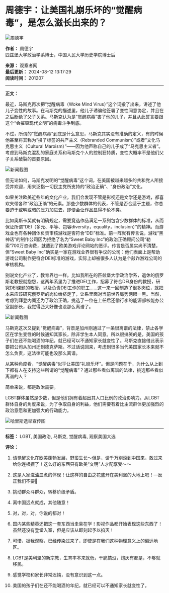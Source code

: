 # 周德宇：让美国礼崩乐坏的“觉醒病毒”，是怎么滋长出来的？

![周德宇](https://i.guancha.cn/authors/ZhouDeYu/20160613071804967.png)

**作者：** 周德宇  
匹兹堡大学政治学系博士，中国人民大学历史学院博士后  

**来源：** 观察者网  
**最后更新：** 2024-08-12 13:17:29  
**阅读时间：** 201207  

---

**正文：**

最近，马斯克再次把“觉醒病毒（Woke Mind Virus）”这个词搬了出来，讲述了他儿子变性的故事。在马斯克的描述里，他儿子诱骗他签署了变性同意协定，并且在之后断绝了父子关系。马斯克认为是“觉醒病毒”害了他的儿子，并且从此誓言要跟这个“会摧毁现代文明”的病毒斗争到底。

不过，所谓的“觉醒病毒”到底是什么意思，马斯克其实没有准确的定义，有的时候他甚至将其称为“换了标签的共产主义（Rebranded Communism）”或者“文化马克思主义（Cultural Marxism）”——因为他声称自己的儿子成了“马克思主义者”。考虑到马斯克混乱的家庭关系和马斯克个人的控制狂特质，变性大概率不是他们父子关系破裂的首要原因。

![新闻截图](https://i.guancha.cn/news/internet/2024/07/26/20240726092106800.png)

但无论如何，马斯克发明的“觉醒病毒”这个词，在美国被越来越多的共和党人所接受并欢迎，用来泛指一切民主党所支持的“政治正确”、“身份政治”文化。

如果关注欧美近些年的文化产业，我们会发现不管是影视还是文学还是游戏，都喜欢夹带各种“政治正确”的元素。那些少数群体的代表，不管是否合适于主题，你总要迫于或明或暗的压力加进去，即便会让作品显得不伦不类。

比如奥斯卡奖就有明确规定，需要竞选作品满足一系列包含少数群体的标准，从而保证所谓“DEI（多元、平等、包容diversity，equality，inclusion）”的精神。而游戏业也有各种团体负责审核游戏是否符合“DEI”标准。前一阵就有传言说，游戏“黑神话”的制作公司因为拒绝了名为“Sweet Baby Inc”的政治正确顾问公司“勒索”700万咨询费，就遭到了欧美游戏评论网站的恶评。传言是否属实尚不清楚，但“Sweet Baby Inc”确实是一家在游戏业界很有争议的公司：他们表面上是帮助游戏公司制作更符合DEI标准的游戏，实际上却被很多人认为是个敲诈游戏公司的审核机构。

别说文化产业了，教育界也一样。比如我所在的匹兹堡大学政治学系，退休的俄罗斯老教授就抱怨，这两年系里为了推进DEI工作，招募了符合DEI身份的教授，研究DEI课题的教授，以及负责DEI工作的职工……这一来一回制造了很多岗位，就把本来应该研究俄罗斯的岗位给挤走了，让系里面对当前世界局势两眼一黑。当然，考虑到拜登内阁还为了政治正确，挑选了一位在上任后还偷行李的能源部核能办公室副部长，我觉得匹大好像也没那么离谱了。

![新闻截图](https://i.guancha.cn/news/internet/2024/07/26/20240726092149568.png)

马斯克这次又提到“觉醒病毒”，背景是加州刚通过了一条很离谱的法律，禁止各学区在学生变性的时候通知其家长，除非学生本人同意。所以很搞笑的是，美国的孩子们在还不能喝酒的年纪，就已经可以不通知家长就变性了。马斯克直接借此表示要把公司从加州迁到德克萨斯。不过话说回来，考虑到很多当代美国家长本来就不怎么负责，这法律可能也没那么离谱。

从某种角度看，“觉醒病毒”似乎让美国“礼崩乐坏”。但是问题在于，为什么从上到下都有人在支持这些所谓的“觉醒病毒”？通过那些看似离谱的法律，挑选那些看似离谱的人？

简单来说，都是政治需要。

LGBT群体虽然是少数，但是他们拥有着超出其人口比例的政治影响力。从LGBT群体自身的角度来说，为了争取自身的利益，他们需要有着比主流群体更加强烈的政治意愿和更加强大的行动能力。

![哈里斯选举宣传图](https://i.guancha.cn/news/internet/2024/07/26/20240726092229368.png)

---

**标签：** LGBT, 美国政治, 马斯克, 觉醒病毒, 观察美国大选  

**评论：**

1. 请觉醒文化在欧美蓬勃发展，野蛮生长～但是，请千万别滚到中国来，敢过来给你连根撅了！这么好的东西只有欧美“文明”人才配享受～～
   
2. 这是人家滋油皿煮的体现！让这样的自由之花盛开在美利坚的大地上吧！—反正我们不要🙅

3. 挑动群众斗群众，转移阶级矛盾。

4. 离中国远点就成，其他随意！

5. 对，对，对，你说的都对！

6. 国内某些精英还把这一套东西当圭臬在学！影视作品都开始表现这些东西了！虽然还没有登堂入室，但是应该从即刻起予以掐灭！

7. 可惜，据我观察，已经传染过来了，即使是在我们这种物理意义上的偏远地区。

8. LGBT是美利坚的新宗教，生育率本来就低，干脆搞没，炮灰有都是，不够就移民。

9. 感觉学校和家长非常迟钝，没有意识到这一点。

10. 美国的孩子们在还不能喝酒的年纪，就已经可以不通知家长就变性了。